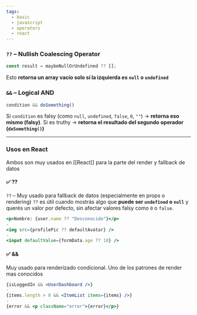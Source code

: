 ```yaml
---
tags:
  - basic
  - javascript
  - operators
  - react
---
```


### `??` – Nullish Coalescing Operator

```js
const result = maybeNullOrUndefined ?? [];
```
Esto **retorna un array vacío solo si la izquierda es `null` o `undefined`**

### `&&` – Logical AND


```js
condition && doSomething()
``` 
Si `condition` es falsy (como `null`, `undefined`, `false`, `0`, `""`) → **retorna eso mismo (falsy)**.
Si es truthy → **retorna el resultado del segundo operador (`doSomething()`)**

---

### Usos en React

Ambos son muy usados en [[React]] para la parte del render y fallback de datos

#### ✅ ??
 `??` – Muy usado para fallback de datos (especialmente en props o rendering)
`??` es útil cuando mostrás algo que **puede ser `undefined` o `null`** y querés un valor por defecto, sin afectar valores falsy como `0` o `false`.

```jsx
<p>Nombre: {user.name ?? "Desconocido"}</p>
-
<img src={profilePic ?? defaultAvatar} />
-
<input defaultValue={formData.age ?? 18} />
```

#### ✅ &&
Muy usado para renderizado condicional. Uno de los patrones de render mas conocidos

```jsx
{isLoggedIn && <UserDashboard />}
-
{items.length > 0 && <ItemList items={items} />}
-
{error && <p className="error">{error}</p>}
```